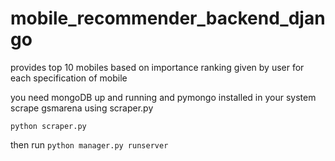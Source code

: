 # mobile_recommender_backend_django
provides top 10 mobiles based on importance ranking given by user for each specification of mobile

you need mongoDB up and running and pymongo installed in your system
scrape gsmarena using scraper.py

```python scraper.py```

then run
```python manager.py runserver```
